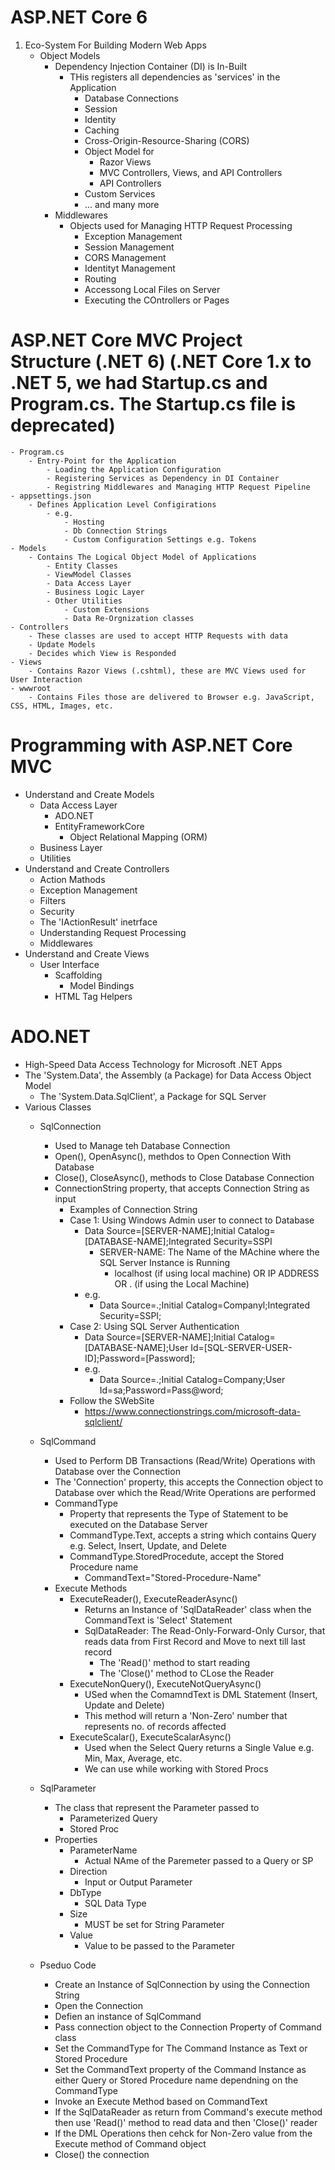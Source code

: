 ﻿# ASP.NET Core 6

1. Eco-System For Building Modern Web Apps
    - Object Models
        - Dependency Injection Container (DI) is In-Built
            - THis registers all dependencies as 'services' in the Application
                - Database Connections
                - Session
                - Identity
                - Caching
                - Cross-Origin-Resource-Sharing (CORS)
                - Object Model for
                    - Razor Views
                    - MVC Controllers, Views, and API Controllers
                    - API Controllers
                - Custom Services
                - ... and many more
        - Middlewares
            - Objects used for Managing HTTP Request Processing
                - Exception Management
                - Session Management
                - CORS Management
                - Identityt Management
                - Routing
                - Accessong Local Files on Server
                - Executing the COntrollers or Pages
# ASP.NET Core MVC Project Structure (.NET 6) (.NET Core 1.x to .NET 5, we had Startup.cs and Program.cs. The Startup.cs file is deprecated)
    - Program.cs
        - Entry-Point for the Application
            - Loading the Application Configuration
            - Registering Services as Dependency in DI Container
            - Registring Middlewares and Managing HTTP Request Pipeline
    - appsettings.json
        - Defines Application Level Configirations
            - e.g.
                - Hosting
                - Db Connection Strings
                - Custom Configuration Settings e.g. Tokens
    - Models
        - Contains The Logical Object Model of Applications
            - Entity Classes
            - ViewModel Classes
            - Data Access Layer
            - Business Logic Layer
            - Other Utilities
                - Custom Extensions
                - Data Re-Orgnization classes  
    - Controllers
        - These classes are used to accept HTTP Requests with data
        - Update Models
        - Decides which View is Responded
    - Views
        - Contains Razor Views (.cshtml), these are MVC Views used for User Interaction
    - wwwroot
        - Contains Files those are delivered to Browser e.g. JavaScript, CSS, HTML, Images, etc.
# Programming with ASP.NET Core MVC
- Understand and Create Models
    - Data Access Layer
        - ADO.NET
        - EntityFrameworkCore
            - Object Relational Mapping (ORM)
    - Business Layer
    - Utilities        
- Understand and Create Controllers
    - Action Mathods
    - Exception Management
    - Filters
    - Security
    - The 'IActionResult' inetrface
    - Understanding Request Processing
    - Middlewares
- Understand and Create Views
    - User Interface
        - Scaffolding
            - Model Bindings
        - HTML Tag Helpers

# ADO.NET

- High-Speed Data Access Technology for Microsoft .NET Apps
- The 'System.Data', the Assembly (a Package) for Data Access Object Model
    - The 'System.Data.SqlClient', a Package for SQL Server
- Various Classes
    - SqlConnection
        - Used to Manage teh Database Connection
        - Open(), OpenAsync(), methdos to Open Connection With Database
        - Close(), CloseAsync(), methods to Close Database Connection
        - ConnectionString property, that accepts Connection String as input
            - Examples of Connection String
            - Case 1: Using Windows Admin user to connect to Database
                - Data Source=[SERVER-NAME];Initial Catalog=[DATABASE-NAME];Integrated Security=SSPI
                    - SERVER-NAME: The Name of the MAchine where the SQL Server Instance is Running
                        - localhost (if using local machine) OR IP ADDRESS OR . (if using the Local Machine)
                - e.g.
                    - Data Source=.;Initial Catalog=Companyl;Integrated Security=SSPI;
            - Case 2: Using SQL Server Authentication
                - Data Source=[SERVER-NAME];Initial Catalog=[DATABASE-NAME];User Id=[SQL-SERVER-USER-ID];Password=[Password];
                - e.g.
                    - Data Source=.;Initial Catalog=Company;User Id=sa;Password=Pass@word;
            - Follow the SWebSite
                - https://www.connectionstrings.com/microsoft-data-sqlclient/
                
    - SqlCommand 
        - Used to Perform DB Transactions (Read/Write) Operations with Database over the Connection
        - The 'Connection' property, this accepts the Connection object to Database over which the Read/Write Operations are performed
        - CommandType
            - Property that represents the Type of Statement to be executed on the Database Server
            - CommandType.Text, accepts a string which contains Query e.g. Select, Insert, Update, and Delete
            - CommandType.StoredProcedute, accept the Stored Procedure name
                - CommandText="Stored-Procedure-Name"
        - Execute Methods
            - ExecuteReader(), ExecuteReaderAsync()
                - Returns an Instance of 'SqlDataReader' class when the CommandText is 'Select' Statement
                - SqlDataReader: The Read-Only-Forward-Only Cursor, that reads data from First Record and Move to next till last record
                    - The 'Read()' method to start reading
                    - The 'Close()' method to CLose the Reader
            - ExecuteNonQuery(), ExecuteNotQueryAsync()
                - USed when the ComamndText is DML Statement (Insert, Update and Delete)
                - This method will return a 'Non-Zero' number that represents no. of records affected
            - ExecuteScalar(), ExecuteScalarAsync()
                - Used when the Select Query returns a Single Value e.g. Min, Max, Average, etc.
                - We can use while working with Stored Procs
    - SqlParameter
        - The class that represent the Parameter passed to
            - Parameterized Query
            - Stored Proc
        - Properties
            - ParameterName
                - Actual NAme of the Paremeter passed to a Query or SP
            - Direction
                - Input or Output Parameter
            - DbType
                - SQL Data Type
            - Size
                - MUST be set for String Parameter
            - Value
                 - Value to be passed to the Parameter   
    - Pseduo Code
        - Create an Instance of SqlConnection by using the Connection String
        - Open the Connection
        - Defien an instance of SqlCommand
        - Pass connection object to the Connection Property of Command class
        - Set the CommandType for The Command Instance as Text or Stored Procedure
        - Set the CommandText property of the Command Instance as either Query or Stored Procedure name dependning on the CommandType
        - Invoke an Execute Method based on CommandText
        - If the SqlDataReader as return from Command's execute method then use 'Read()' method to read data and then 'Close()' reader
        - If the DML Operations then cehck for Non-Zero value from the Execute method of Command object
        - Close() the connection 